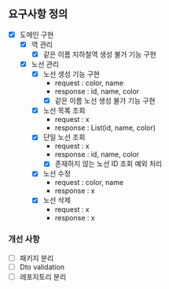 ## 요구사항 정의
+ [x] 도메인 구현
    + [x] 역 관리
        + [x] 같은 이름 지하철역 생성 불가 기능 구현
    + [x] 노선 관리
        + [x] 노선 생성 기능 구현
            + request : color, name
            + response : id, name, color
            + [x] 같은 이름 노선 생성 불가 기능 구현 
        + [x] 노선 목록 조회 
            + request : x
            + response : List(id, name, color)
        + [x] 단일 노선 조회
            + request : x
            + response : id, name, color
            + [x] 존재하지 않는 노선 ID 조회 예외 처리 
        + [x] 노선 수정
            + request : color, name
            + response : x
        + [x] 노선 삭제
            + request : x
            + response : x

### 개선 사항
+ [ ] 패키지 분리
+ [ ] Dto validation 
+ [ ] 레포지토리 분리  